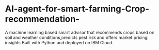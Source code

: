# AI-agent-for-smart-farming-Crop-recommendation-
A machine learning based smart advisor that recommends crops based on soil and weather conditions,predicts pest risk and offers market pricing insights.Built with Python and deployed on IBM Cloud.
